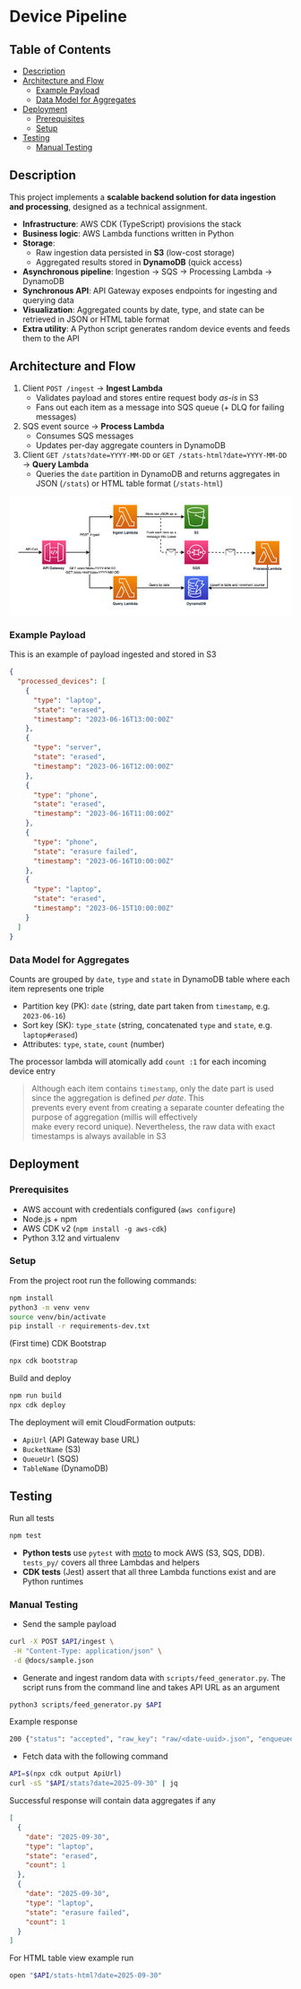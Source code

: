 # Device Pipeline 

## Table of Contents

- [Description](#description)
- [Architecture and Flow](#architecture-and-flow)
  - [Example Payload](#example-payload)
  - [Data Model for Aggregates](#data-model-for-aggregates) 
- [Deployment](#deployment)
  - [Prerequisites](#prerequisites)
  - [Setup](#setup)
- [Testing](#testing)
  - [Manual Testing](#manual-testing)

## Description

This project implements a **scalable backend solution for data ingestion and processing**, designed as a technical assignment.
* **Infrastructure**: AWS CDK (TypeScript) provisions the stack
* **Business logic**: AWS Lambda functions written in Python
* **Storage**: 
  * Raw ingestion data persisted in **S3** (low-cost storage)
  * Aggregated results stored in **DynamoDB** (quick access)
* **Asynchronous pipeline**: Ingestion -> SQS -> Processing Lambda -> DynamoDB
* **Synchronous API**: API Gateway exposes endpoints for ingesting and querying data
* **Visualization**: Aggregated counts by date, type, and state can be retrieved in JSON or HTML table format
* **Extra utility**: A Python script generates random device events and feeds them to the API

## Architecture and Flow

1. Client `POST /ingest` -> **Ingest Lambda**
   * Validates payload and stores entire request body *as-is* in S3
   * Fans out each item as a message into SQS queue (+ DLQ for failing messages)
2. SQS event source -> **Process Lambda** 
   * Consumes SQS messages
   * Updates per-day aggregate counters in DynamoDB
3. Client `GET /stats?date=YYYY-MM-DD` or `GET /stats-html?date=YYYY-MM-DD` -> **Query Lambda**
   * Queries the `date` partition in DynamoDB and returns aggregates in JSON (`/stats`) or HTML table format (`/stats-html`)

![pipeline-flow.png](docs/img/pipeline-flow.png)

### Example Payload

This is an example of payload ingested and stored in S3

```json lines
{
  "processed_devices": [
    { 
      "type": "laptop", 
      "state": "erased", 
      "timestamp": "2023-06-16T13:00:00Z"
    },
    { 
      "type": "server", 
      "state": "erased", 
      "timestamp": "2023-06-16T12:00:00Z"
    },
    { 
      "type": "phone", 
      "state": "erased", 
      "timestamp": "2023-06-16T11:00:00Z"
    },
    { 
      "type": "phone", 
      "state": "erasure failed", 
      "timestamp": "2023-06-16T10:00:00Z"
    },
    { 
      "type": "laptop", 
      "state": "erased", 
      "timestamp": "2023-06-15T10:00:00Z"
    }
  ]
}
```

### Data Model for Aggregates

Counts are grouped by `date`, `type` and `state` in DynamoDB table where each item represents one triple
* Partition key (PK): `date` (string, date part taken from `timestamp`, e.g. `2023-06-16`)
* Sort key (SK): `type_state` (string, concatenated `type` and `state`, e.g. `laptop#erased`)
* Attributes: `type`, `state`, `count` (number)

The processor lambda will atomically add `count :1` for each incoming device entry

> Although each item contains `timestamp`, only the date part is used since the aggregation is defined *per date*. This  
> prevents every event from creating a separate counter defeating the purpose of aggregation (millis will effectively   
> make every record unique). Nevertheless, the raw data with exact timestamps is always available in S3

## Deployment

### Prerequisites

* AWS account with credentials configured (`aws configure`)
* Node.js + npm
* AWS CDK v2 (`npm install -g aws-cdk`)
* Python 3.12 and virtualenv

### Setup

From the project root run the following commands: 

```bash
npm install 
python3 -m venv venv
source venv/bin/activate
pip install -r requirements-dev.txt
```

(First time) CDK Bootstrap
    
```bash
npx cdk bootstrap
```

Build and deploy 

```bash
npm run build
npx cdk deploy
```

The deployment will emit CloudFormation outputs:  
* `ApiUrl` (API Gateway base URL)
* `BucketName` (S3)
* `QueueUrl` (SQS)
* `TableName` (DynamoDB)

## Testing

Run all tests

```bash
npm test
```

* **Python tests** use `pytest` with [moto](https://github.com/getmoto/moto) to mock AWS (S3, SQS, DDB). `tests_py/` covers
all three Lambdas and helpers
* **CDK tests** (Jest) assert that all three Lambda functions exist and are Python runtimes

### Manual Testing

* Send the sample payload 

```bash
curl -X POST $API/ingest \
 -H "Content-Type: application/json" \
 -d @docs/sample.json
```

* Generate and ingest random data with `scripts/feed_generator.py`. The script runs from the command line and takes API URL as an argument

```bash
python3 scripts/feed_generator.py $API
```

Example response 

```bash
200 {"status": "accepted", "raw_key": "raw/<date-uuid>.json", "enqueued": <number_of_items>}
```

* Fetch data with the following command

```bash
API=$(npx cdk output ApiUrl)
curl -sS "$API/stats?date=2025-09-30" | jq
```

Successful response will contain data aggregates if any

```json lines
[
  {
    "date": "2025-09-30",
    "type": "laptop",
    "state": "erased",
    "count": 1
  },
  {
    "date": "2025-09-30",
    "type": "laptop",
    "state": "erasure failed",
    "count": 1
  }
]
```

For HTML table view example run

```bash
open "$API/stats-html?date=2025-09-30"
```

